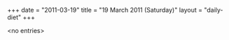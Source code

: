 +++
date = "2011-03-19"
title = "19 March 2011 (Saturday)"
layout = "daily-diet"
+++


\<no entries\>
